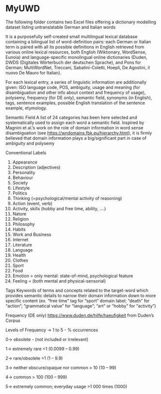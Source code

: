 # MyUWD
The following folder contains two Excel files offering a dictionary modelling dataset listing untranslatable German and Italian words

It is a purposefully self-created small multilingual lexical database containing a bilingual list of word-definition pairs: each German or Italian term is paired with all its possible definitions in English retrieved from various online lexical resources, both English (Wiktionary, WordSense, Eunoia) and language-specific monolingual online dictionaries (Duden, DWDS (Digitales Wörterbuch der deutschen Sprache), and Pons for German; MultiWordNet, Treccani, Sabatini-Coletti, Hoepli, De Agostini, il nuovo De Mauro for Italian). 

For each lexical entry, a series of linguistic information are additionally given: ISO language code, POS, ambiguity, usage and meaning (for disambiguation and other info about context and frequency of usage), polysemy, frequency (for DE only), semantic field, synonyms (in English), tags, sentence examples, possible English translation of the sentence example, etymology.

Semantic Field
A list of 24 categories has been here selected and systematically used to assign each word a semantic field. Inspired by Magnini et al.’s work on the role of domain information in word sense disambiguation (see https://wndomains.fbk.eu/hierarchy.html), it is firmly believed that domain information plays a big/significant part in case of ambiguity and polysemy

Conventional Labels
1.	Appearance
2.	Description (adjectives)
3.	Personality
4.	Behaviour
5.	Society
6.	Lifestyle
7.	Politics
8.	Thinking (=psychological/mental activity of reasoning)
9.	Action (event, verb)
10.	Activity, skills (hobby and free time, ability, ….)
11.	Nature
12.	Religion
13.	Philosophy
14.	Habits
15.	Work and Business
16.	Internet 
17.	Literature
18.	Language 
19.	Health
20.	Clothes 
21.	Sport
22.	Food
23.	Emotion = only mental: state-of-mind, psychological feature
24.	Feeling = (both mental and physical-sensorial)

Tags
Keywords of terms and concepts related to the target-word which provides semantic details to narrow their domain information down to more specific content (ex. “free time” tag for “sport” domain label; “death” for “action”; “grammatical value” for “language”; “art” or “hobby” for “activity”)

Frequency (DE only)
https://www.duden.de/hilfe/haeufigkeit from Duden’s Corpus

Levels of Frequency -> 1 to 5    -    % occurrences

0-> obsolete        - (not included or irrelevant)

1-> extremely rare     <1 (0.0099 – 0.99)

2-> rare/obsolete    >1 (1 – 9.9)

3-> neither obscure/opaque nor common    > 10 (10 – 99)

4-> common   > 100 (100 – 999)

5-> extremely common; everyday usage     >1 000 times (1000)



